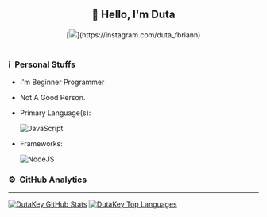 <div align="center">
<h2>👋 Hello, I'm Duta</h2>
  [<img src="https://img.shields.io/badge/instagram-%23E4405F.svg?&style=for-the-badge&logo=instagram&logoColor=white">](https://instagram.com/duta_fbriann)
</div> <br>

### ℹ &nbsp;Personal Stuffs
- I'm Beginner Programmer
- Not A Good Person.
- Primary Language(s): &nbsp;

  ![JavaScript](https://img.shields.io/badge/JavaScript-323330?style=for-the-badge&logo=javascript&logoColor=F7DF1E)

- Frameworks: &nbsp;

  ![NodeJS](https://img.shields.io/badge/Node.js-43853D?style=for-the-badge&logo=node.js&logoColor=white)


### ⚙ &nbsp;GitHub Analytics

---

[![DutaKey GitHub Stats](https://github-readme-stats.vercel.app/api?username=DutaKey&show_icons=true&hide=issues&theme=radical)](https://github-readme-stats.vercel.app)
[![DutaKey Top Languages](https://github-readme-stats.vercel.app/api/top-langs?username=DutaKey&layout=compact&theme=radical)](https://github-readme-stats.vercel.app)
